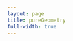 ```yaml
---
layout: page
title: pureGeometry
full-width: true
---
```



<div style="text-align: center">
<object type="image/svg+xml" data="/svgs/pureGeometry.txt.svg"> </object>
</div>
